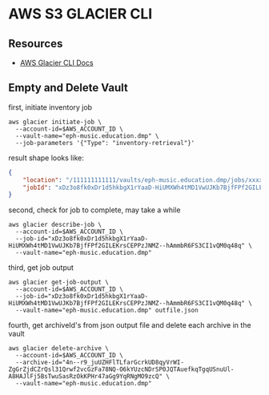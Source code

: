 # AWS S3 GLACIER CLI

## Resources
- [AWS Glacier CLI Docs](https://docs.aws.amazon.com/cli/latest/reference/glacier/index.html#cli-aws-glacier)

## Empty and Delete Vault
first, initiate inventory job

```console
aws glacier initiate-job \
  --account-id=$AWS_ACCOUNT_ID \
  --vault-name="eph-music.education.dmp" \
  --job-parameters '{"Type": "inventory-retrieval"}'
```

result shape looks like:
```json
{
    "location": "/111111111111/vaults/eph-music.education.dmp/jobs/xxxxxxxxxxxxxxxxxxxxxxxxxx-iiiiiiiiiiiiiiiiiiiiiiiiiiiiiiiiiiiiiiiiii--qqqqqqqqqqqqqqqqqqqqq",
    "jobId": "xDz3o8fk0xDr1d5hkbgX1rYaaD-HiUMXWh4tMD1VwUJKb7BjfFPf2GILEKrsCEPPzJNMZ--hAmmbR6FS3CI1vQM0q48q"
}
```

second, check for job to complete, may take a while

```console
aws glacier describe-job \
  --account-id=$AWS_ACCOUNT_ID \
  --job-id="xDz3o8fk0xDr1d5hkbgX1rYaaD-HiUMXWh4tMD1VwUJKb7BjfFPf2GILEKrsCEPPzJNMZ--hAmmbR6FS3CI1vQM0q48q" \
  --vault-name="eph-music.education.dmp" 
```

third, get job output

```console
aws glacier get-job-output \
  --account-id=$AWS_ACCOUNT_ID \
  --job-id="xDz3o8fk0xDr1d5hkbgX1rYaaD-HiUMXWh4tMD1VwUJKb7BjfFPf2GILEKrsCEPPzJNMZ--hAmmbR6FS3CI1vQM0q48q" \
  --vault-name="eph-music.education.dmp" outfile.json
```

fourth, get archiveId's from json output file and delete each archive in the vault

```console
aws glacier delete-archive \
  --account-id=$AWS_ACCOUNT_ID \
  --archive-id="4n--r9_juUZHFlTLfarGcrkUD8qyVrWI-ZgGrZjdCZrQsl31Qrwf2vcGzFa78NQ-O6kYUzcNDrSP0JQTAuefkqTgqUSnuUl-A8HAJlFj5BsTwuSasRzOkKPHr47aGg9YqRNgMO9zcQ" \
  --vault-name="eph-music.education.dmp"
```